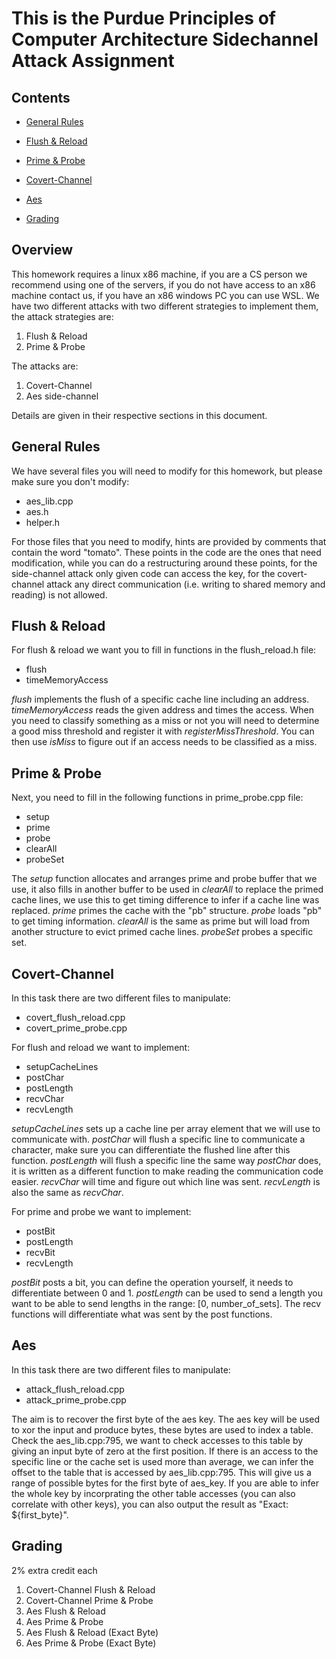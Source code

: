 # This is the Purdue Principles of Computer Architecture Sidechannel Attack Assignment

## Contents

* [General Rules](#general-rules)

* [Flush & Reload](#flush-reload)

* [Prime & Probe](#prime-probe)

* [Covert-Channel](#covert-channel)

* [Aes](#aes)

* [Grading](#grading)

## Overview

This homework requires a linux x86 machine, if you are a CS person we recommend using one of the servers, if you do not have access to an x86 machine contact us, if you have an x86 windows PC you can use WSL. We have two different attacks with two different strategies to implement them, the attack strategies are:

1) Flush & Reload
2) Prime & Probe

The attacks are:

1) Covert-Channel
2) Aes side-channel

Details are given in their respective sections in this document.

## General Rules

We have several files you will need to modify for this homework, but please make sure you don't modify:

* aes_lib.cpp
* aes.h
* helper.h

For those files that you need to modify,  hints are provided by comments that contain the word "tomato". These points in the code are the ones that need modification, while you can do a restructuring around these points, for the side-channel attack only given code can access the key, for the covert-channel attack any direct communication (i.e. writing to shared memory and reading) is not allowed.

## Flush & Reload

For flush & reload we want you to fill in functions in the flush_reload.h file:

* flush
* timeMemoryAccess

*flush* implements the flush of a specific cache line including an address. *timeMemoryAccess* reads the given address and times the access. When you need to classify something as a miss or not you will need to determine a good miss threshold and register it with *registerMissThreshold*. You can then use *isMiss* to figure out if an access needs to be classified as a miss.

## Prime & Probe

Next, you need to fill in the following functions in prime_probe.cpp file:

* setup
* prime
* probe
* clearAll
* probeSet

The *setup* function allocates and arranges prime and probe buffer that we use, it also fills in another buffer to be used in *clearAll* to replace the primed cache lines, we use this to get timing difference to infer if a cache line was replaced. *prime* primes the cache with the "pb" structure. *probe* loads "pb" to get timing information. *clearAll* is the same as prime but will load from another structure to evict primed cache lines. *probeSet* probes a specific set.

## Covert-Channel

In this task there are two different files to manipulate:

* covert_flush_reload.cpp
* covert_prime_probe.cpp

For flush and reload we want to implement:

* setupCacheLines
* postChar
* postLength
* recvChar
* recvLength

*setupCacheLines* sets up a cache line per array element that we will use to communicate with. *postChar* will flush a specific line to communicate a character, make sure you can differentiate the flushed line after this function. *postLength* will flush a specific line the same way *postChar* does, it is written as a different function to make reading the communication code easier. *recvChar* will time and figure out which line was sent. *recvLength* is also the same as *recvChar*.

For prime and probe we want to implement:

* postBit
* postLength
* recvBit
* recvLength

*postBit* posts a bit, you can define the operation yourself, it needs to differentiate between 0 and 1. *postLength* can be used to send a length you want to be able to send lengths in the range: \[0, number_of_sets\]. The recv functions will differentiate what was sent by the post functions.

## Aes

In this task there are two different files to manipulate:

* attack_flush_reload.cpp
* attack_prime_probe.cpp

The aim is to recover the first byte of the aes key. The aes key will be used to xor the input and produce bytes, these bytes are used to index a table. Check the aes_lib.cpp:795, we want to check accesses to this table by giving an input byte of zero at the first position. If there is an access to the specific line or the cache set is used more than average, we can infer the offset to the table that is accessed by aes_lib.cpp:795. This will give us a range of possible bytes for the first byte of aes_key. If you are able to infer the whole key by incorprating the other table accesses (you can also correlate with other keys), you can also output the result as "Exact: ${first_byte}". 

## Grading

2% extra credit each
1) Covert-Channel Flush & Reload
2) Covert-Channel Prime & Probe
3) Aes Flush & Reload
4) Aes Prime & Probe
5) Aes Flush & Reload (Exact Byte)
6) Aes Prime & Probe (Exact Byte)
